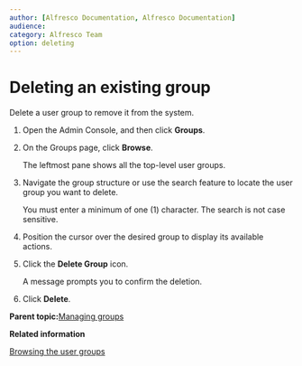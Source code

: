 ```yaml
---
author: [Alfresco Documentation, Alfresco Documentation]
audience: 
category: Alfresco Team
option: deleting
---
```


# Deleting an existing group

Delete a user group to remove it from the system.

1.  Open the Admin Console, and then click **Groups**.

2.  On the Groups page, click **Browse**.

    The leftmost pane shows all the top-level user groups.

3.  Navigate the group structure or use the search feature to locate the user group you want to delete.

    You must enter a minimum of one \(1\) character. The search is not case sensitive.

4.  Position the cursor over the desired group to display its available actions.

5.  Click the **Delete Group** icon.

    A message prompts you to confirm the deletion.

6.  Click **Delete**.


**Parent topic:**[Managing groups](../concepts/at-adminconsole-groups.md)

**Related information**  


[Browsing the user groups](at-adminconsole-group-browse.md)

